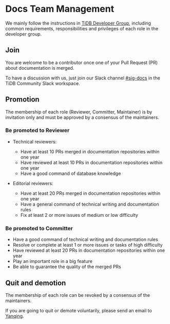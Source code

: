 # Docs Team Management

We mainly follow the instructions in [TiDB Developer Group](https://github.com/pingcap/community#tidb-developer-group), including common requirements, responsibilities and privileges of each role in the developer group.

## Join

You are welcome to be a contributor once one of your Pull Request (PR) about documentation is merged.

To have a discussion with us, just join our Slack channel [#sig-docs](https://slack.tidb.io/invite?team=tidb-community&channel=sig-docs&ref=pingcap-community) in the TiDB Community Slack workspace.

## Promotion

The membership of each role (Reviewer, Committer, Maintainer) is by invitation only and must be approved by a consensus of the maintainers.

### Be promoted to Reviewer

- Technical reviewers:
  - Have at least 10 PRs merged in documentation repositories within one year
  - Have reviewed at least 10 PRs in documentation repositories within one year
  - Have a good command of database knowledge

- Editorial reviewers:
  - Have at least 20 PRs merged in documentation repositories within one year
  - Have a general command of technical writing and documentation rules
  - Fix at least 2 or more issues of medium or low difficulty

### Be promoted to Committer

- Have a good command of technical writing and documentation rules
- Resolve or complete at least 1 or more issues or tasks of high difficulty
- Have reviewed at least 20 PRs in documentation repositories within one year
- Play an important role in a big feature
- Be able to guarantee the quality of the merged PRs

## Quit and demotion

The membership of each role can be revoked by a consensus of the maintainers.

If you are going to quit or demote voluntarily, please send an email to [Yanqing](mailto:zhangyanqing@pingcap.com).
